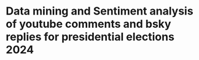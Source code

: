 # Data mining and Sentiment analysis of youtube comments and bsky replies for presidential elections 2024
